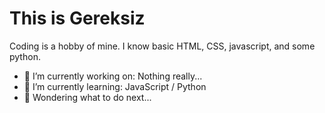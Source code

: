 # This is Gereksiz

Coding is a hobby of mine. I know basic HTML, CSS, javascript, and some python.

- 🔭 I’m currently working on: Nothing really...
- 🌱 I’m currently learning: JavaScript / Python
- 🤔 Wondering what to do next...

<!--
**GereksizPosta/GereksizPosta** is a ✨ _special_ ✨ repository because its `README.md` (this file) appears on your GitHub profile.

Here are some ideas to get you started:

- 🔭 I’m currently working on ...
- 🌱 I’m currently learning ...
- 👯 I’m looking to collaborate on ...
- 🤔 I’m looking for help with ...
- 💬 Ask me about ...
- 📫 How to reach me: ...
- 😄 Pronouns: ...
- ⚡ Fun fact: ...
-->
